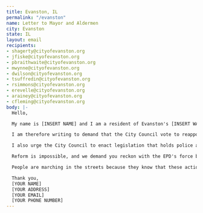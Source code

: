 ```yaml
---
title: Evanston, IL
permalink: "/evanston"
name: Letter to Mayor and Aldermen
city: Evanston
state: IL
layout: email
recipients:
- shagerty@cityofevanston.org
- jfiske@cityofevanston.org
- pbraithwaite@cityofevanston.org
- mwynne@cityofevanston.org
- dwilson@cityofevanston.org
- tsuffredin@cityofevanston.org
- rsimmons@cityofevanston.org
- erevelle@cityofevanston.org
- arainey@cityofevanston.org
- cfleming@cityofevanston.org
body: |-
  Hello,

  My name is [INSERT NAME] and I am a resident of Evanston's [INSERT WARD NUMBER] ward. I am extremely concerned with our City's budget for the Evanston Police Department (EPD) at the expense of critical youth, education, and health services. This fiscal year's budget of $56,000,000 for the police is alarming especially when the EPD has continually brutalized the Black and Brown communities at the expense of funding educational, financial, environmental, and health-based initiatives to fix our cities apparent and gaping racial disparities across the board.

  I am therefore writing to demand that the City Council vote to reapportion funds allocated to the EPD to support evidence-based programs and services that, unlike increased police presence, promote the well-being of citizens and reduce crime. It is morally reprehensible to dedicate 34% of the City’s general fund towards policing while hundreds of citizens are homeless and many more lack access to essential services, including food, housing, and necessary mental health resources. Moreover, the 5th ward hasn't had a public K-12 school since desegregation which could be a great starting point for a place to reallocate funds.

  I also urge the City Council to enact legislation that holds police accountable and overturn policies that allow police to engage in unlawful behavior with impunity. The newly established Citizen Police Review Commission isn't enough. The police were created to control Black/Brown bodies; it's impossible to reform an inherently racist system. Read the "8 To Abolition," campaign and see how other cities are already defunding their police forces in support of funding community safety, health, and other needs.

  Reform is impossible, and we demand you reckon with the EPD's force by firing officers who have traumatized thousands of members of our community. Hold the officers who were involved in the racist and unjust arrests of Iain Bady, Trent Hunt, and Lawrence Crosby to name a few. Black Lives can't matter until we defund the police.

  People are marching in the streets because they know that these actions will result in a healthier, more just society. I implore you to please listen to the needs of your constituents, especially Black ones, and take immediate action to address their concerns.

  Thank you,
  [YOUR NAME]
  [YOUR ADDRESS]
  [YOUR EMAIL]
  [YOUR PHONE NUMBER]
---
```



